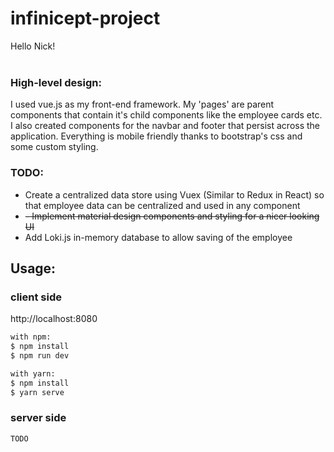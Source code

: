 # infinicept-project

Hello Nick! <br /><br />

### High-level design: <br />
I used vue.js as my front-end framework. My 'pages' are parent components that contain it's child components like the employee cards etc. I also created components for the navbar and footer that persist across the application. Everything is mobile friendly thanks to bootstrap's css and some custom styling.

### TODO: <br />
- Create a centralized data store using Vuex (Similar to Redux in React) so that employee data can be centralized and used in any component 
- ~~- Implement material design components and styling for a nicer looking UI~~
- Add Loki.js in-memory database to allow saving of the employee

## Usage:
### client side
http://localhost:8080
``` bash
with npm:
$ npm install
$ npm run dev
```

``` bash
with yarn:
$ npm install
$ yarn serve
```

### server side
``` bash
TODO
```
